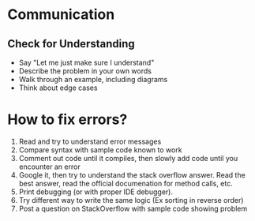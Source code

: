 # Communication

## Check for Understanding
- Say "Let me just make sure I understand"
- Describe the problem in your own words
- Walk through an example, including diagrams
- Think about edge cases


# How to fix errors?

 1. Read and try to understand error messages
 2. Compare syntax with sample code known to work
 3. Comment out code until it compiles, then slowly add code until you encounter an error
 4. Google it, then try to understand the stack overflow answer. Read the best answer, read the official documenation for method calls, etc.
 5. Print debugging (or with proper IDE debugger).
 6. Try different way to write the same logic (Ex sorting in reverse order)
 7. Post a question on StackOverflow with sample code showing problem
